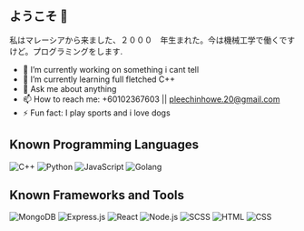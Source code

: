 ## ようこそ 🤗
私はマレーシアから来ました、２０００　年生まれた。今は機械工学で働くですけど。プログラミングをします.


- 🔭 I’m currently working on something i cant tell
- 🌱 I’m currently learning full fletched C++
- 💬 Ask me about anything
- 📫 How to reach me: +60102367603 || pleechinhowe.20@gmail.com
- ⚡ Fun fact: I play sports and i love dogs


## Known Programming Languages

![C++](https://img.icons8.com/color/48/000000/c-plus-plus-logo.png) ![Python](https://img.icons8.com/color/48/000000/python.png)  ![JavaScript](https://img.icons8.com/color/48/000000/javascript.png) ![Golang](https://img.icons8.com/color/48/000000/Golang.png)

## Known Frameworks and Tools

![MongoDB](https://img.icons8.com/color/48/000000/mongodb.png) ![Express.js](https://img.shields.io/badge/-Express.js-000000?style=flat-square&logo=express&logoColor=white) ![React](https://img.icons8.com/color/48/000000/react-native.png) ![Node.js](https://img.icons8.com/color/48/000000/nodejs.png)
![SCSS](https://img.icons8.com/color/48/000000/sass.png) ![HTML](https://img.icons8.com/color/48/000000/html-5.png) ![CSS](https://img.icons8.com/color/48/000000/css3.png)

<!--
**SamP-maker/SamP-maker** is a ✨ _special_ ✨ repository because its `README.md` (this file) appears on your GitHub profile.

Here are some ideas to get you started:

- 🔭 I’m currently working on ...
- 🌱 I’m currently learning ...
- 👯 I’m looking to collaborate on ...
- 🤔 I’m looking for help with ...
- 💬 Ask me about ...
- 📫 How to reach me: ...
- 😄 Pronouns: ...
- ⚡ Fun fact: ...
-->
